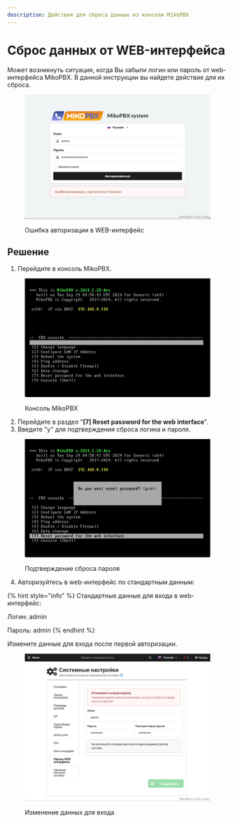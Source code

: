 ```yaml
---
description: Действия для сброса данных из консоли MikoPBX
---
```


# Сброс данных от WEB-интерфейса

Может возникнуть ситуация, когда Вы забыли логин или пароль от web-интерфейса MikoPBX. В данной инструкции вы найдете действие для их сброса.

<figure><img src="../../.gitbook/assets/LoginError(MikoPBXEntryWEB).png" alt=""><figcaption><p>Ошибка авторизации в WEB-интерфейс</p></figcaption></figure>

## Решение

1. Перейдите в консоль MikoPBX.

<figure><img src="../../.gitbook/assets/mikopbxconsole.png" alt=""><figcaption><p>Консоль MikoPBX</p></figcaption></figure>

2. Перейдите в раздел "**\[7] Reset password for the web interface**".
3. Введите "y" для подтверждения сброса логина и пароля.

<figure><img src="../../.gitbook/assets/passwordReset.png" alt=""><figcaption><p>Подтверждение сброса пароля</p></figcaption></figure>

4. Авторизуйтесь в web-интерфейс по стандартным данным:

{% hint style="info" %}
Стандартные данные для входа в web-интерфейс:

Логин: admin

Пароль: admin
{% endhint %}

Измените данные для входа после первой авторизации.

<figure><img src="../../.gitbook/assets/changeLoginAndPassword.png" alt=""><figcaption><p>Изменение данных для входа</p></figcaption></figure>

